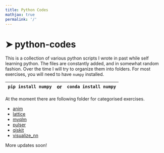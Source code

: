 ```yaml
---
title: Python Codes
mathjax: true
permalink: '/'
---
```


# ➤ python-codes
This is a collection of various python scripts I wrote in past while self learning python. The files are constantly added, and in somewhat random fashion. Over the time I will try to organize them into folders. For most exercises, you will need to have `numpy` installed.

| `pip install numpy` |or | `conda install numpy` |
|-------------------  |-  |---------------------  |

At the moment there are following folder for categorised exercises.

- [anim](anim/)
- [lattice](lattice/)
- [myqlm](myqlm/)
- [pulser](pulser/)
- [qiskit](qiskit/)
- [visualize_nn](visualize_nn/)

More updates soon!